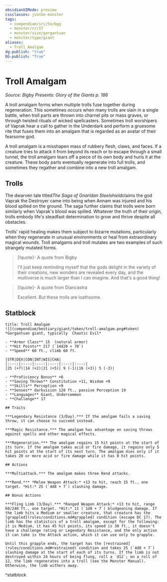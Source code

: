 ```yaml
---
obsidianUIMode: preview
cssclasses: json5e-monster
tags:
  - compendium/src/5e/bgg
  - monster/cr/17
  - monster/size/gargantuan
  - monster/type/giant
aliases:
  - Troll Amalgam
dg-publish: "true"
DG-publish: "True"
---
```

# Troll Amalgam
*Source: Bigby Presents: Glory of the Giants p. 186*  

A troll amalgam forms when multiple trolls fuse together during regeneration. This sometimes occurs when many trolls are slain in a single battle, when troll parts are thrown into charnel pits or mass graves, or through twisted rituals of wicked spellcasters. Sometimes troll worshipers of Vaprak hear a call to gather in the Underdark and perform a gruesome rite that fuses them into an amalgam that is regarded as an avatar of their fearsome god.

A troll amalgam is a misshapen mass of rubbery flesh, claws, and faces. If a creature tries to attack it from beyond its reach or to escape through a small tunnel, the troll amalgam tears off a piece of its own body and hurls it at the creature. These body parts eventually regenerate into full trolls, and sometimes they regather and combine into a new troll amalgam.

## Trolls

The dwarven tale titled*The Saga of Gnarldan Steelshield*claims the god Vaprak the Destroyer came into being when Annam was injured and his blood spilled on the ground. The saga further claims that trolls were born similarly when Vaprak's blood was spilled. Whatever the truth of their origin, trolls embody life's steadfast determination to grow and thrive despite all obstacles.

Trolls' rapid healing makes them subject to bizarre mutations, particularly when they regenerate in unusual environments or heal from extraordinary magical wounds. Troll amalgams and troll mutates are two examples of such strangely mutated forms.

> [!quote]- A quote from Bigby  
> 
> I'll just keep reminding myself that the gods delight in the variety of their creations, new wonders are revealed every day, and the multiverse is much larger than I can imagine. And that's a good thing!

> [!quote]- A quote from Diancastra  
> 
> Excellent. But these trolls are loathsome.


## Statblock

```ad-statblock
title: Troll Amalgam
![](compendium/bestiary/giant/token/troll-amalgam.png#token)
*Gargantuan giant, typically  Chaotic Evil*

- **Armor Class** 15  (natural armor)
- **Hit Points** 217 (`14d20 + 70`)
- **Speed** 60 ft., climb 60 ft.

|STR|DEX|CON|INT|WIS|CHA|
|:---:|:---:|:---:|:---:|:---:|:---:|
|25 (+7)|14 (+2)|21 (+5)| 9 (-1)|16 (+3)| 5 (-3)|

- **Proficiency Bonus** +6
- **Saving Throws** Constitution +11, Wisdom +9
- **Skills** Perception +9
- **Senses** darkvision 120 ft., passive Perception 19
- **Languages** Giant, Undercommon
- **Challenge** 17

## Traits

***Legendary Resistance (3/Day).*** If the amalgam fails a saving throw, it can choose to succeed instead.

***Magic Resistance.*** The amalgam has advantage on saving throws against spells and other magical effects.

***Regeneration.*** The amalgam regains 15 hit points at the start of its turn. If the amalgam takes acid or fire damage, it regains only 5 hit points at the start of its next turn. The amalgam dies only if it takes 20 or more acid or fire damage while it has 0 hit points.

## Actions

***Multiattack.*** The amalgam makes three Rend attacks.

***Rend.*** *Melee Weapon Attack:* +13 to hit, reach 15 ft., one target. *Hit:* 25 (`4d8 + 7`) slashing damage.

## Bonus Actions

***Fling Limb (3/Day).*** *Ranged Weapon Attack:* +13 to hit, range 60/240 ft., one target. *Hit:* 11 (`1d8 + 7`) bludgeoning damage. If the limb hits a Medium or smaller creature, that creature has the [grappled](rules/conditions.md#grappled) condition (escape DC 17). The limb has the statistics of a troll amalgam, except for the following: it is Medium, it has 45 hit points, its speed is 30 ft., it doesn't have a challenge rating or Legendary Resistance, and the only action it can take is the Attack action, which it can use only to grapple.

Until this grapple ends, the target has the [restrained](rules/conditions.md#restrained) condition and takes 25 (`4d8 + 7`) slashing damage at the start of each of its turns. If the limb is not destroyed within 24 hours of being flung, roll a `d12`; on a roll of 12, the limb regenerates into a troll (see the Monster Manual). Otherwise, the limb withers away.
```
^statblock